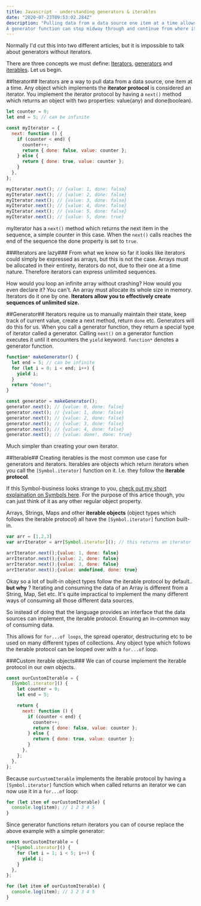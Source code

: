 ```yaml
---
title: Javascript - understanding generators & iterables
date: "2020-07-23T09:53:02.284Z"
description: "Pulling data from a data source one item at a time allows us to iterate over an infinite data structure.
A generator function can stop midway through and continue from where it stopped."
---
```


Normally I'd cut this into two different articles, but it is impossible to talk about generators without iterators.

There are three concepts we must define: [Iterators](#iterator), [generators](#generator) and [iterables](#iterable). Let us begin.

##Iterator##
Iterators are a way to pull data from a data source, one item at a time. Any object which implements the **iterator protocol** is considered
an iterator. You implement the iterator protocol by having a `next()` method which returns an object with two properties: value(any) and done(boolean).

```js
let counter = 0;
let end = 5; // can be infinite

const myIterator = {
  next: function () {
    if (counter < end) {
      counter++;
      return { done: false, value: counter };
    } else {
      return { done: true, value: counter };
    }
  },
};

myIterator.next(); // {value: 1, done: false}
myIterator.next(); // {value: 2, done: false}
myIterator.next(); // {value: 3, done: false}
myIterator.next(); // {value: 4, done: false}
myIterator.next(); // {value: 5, done: false}
myIterator.next(); // {value: 5, done: true}
```

myIterator has a `next()` method which returns the next item in the sequence, a simple counter in this case. When the `next()` calls reaches the end of
the sequence the done property is set to `true`.

###Iterators are lazy###
From what we know so far it looks like iterators could simply be expressed as arrays, but this is not the case.
Arrays must be allocated in their entirety, iterators do not, due to their one at a time nature. Therefore iterators can
express unlimited sequences.

How would you loop an infinite array without crashing? How would you even declare it? You can't. An array must allocate its whole size in memory.
Iterators do it one by one. **Iterators allow you to effectively create sequences of unlimited size.**

##Generator##
Iterators require us to manually maintain their state, keep track of current value, create a next method, return `done` etc. Generators will do this for us.
When you call a generator function, they return a special type of iterator called a generator.
Calling `next()` on a generator function executes it until it encounters the `yield` keyword.
`function*` denotes a generator function.

```js
function* makeGenerator() {
  let end = 5; // can be infinite
  for (let i = 0; i < end; i++) {
    yield i;
  }
  return "done!";
}

const generator = makeGenerator();
generator.next(); // {value: 0, done: false}
generator.next(); // {value: 1, done: false}
generator.next(); // {value: 2, done: false}
generator.next(); // {value: 3, done: false}
generator.next(); // {value: 4, done: false}
generator.next(); // {value: done!, done: true}
```

Much simpler than creating your own iterator.

##Iterable##
Creating iterables is the most common use case for generators and iterators.
Iterables are objects which return iterators when you call the `[Symbol.iterator]` function on it. I.e. they follow the
**iterable protocol**.

If this Symbol-business looks strange to you, [check out my short explaination on Symbols here](/javascript-symbol). For the purpose of this artice though, you can just think of it as any other regular object property.

Arrays, Strings, Maps and other **iterable objects** (object types which follows the iterable protocol) all have the `[Symbol.iterator]` function built-in.

```js
var arr = [1,2,3]
var arrIterator = arr[Symbol.iterator](); // this returns an iterator

arrIterator.next();{value: 1, done: false}
arrIterator.next();{value: 2, done: false}
arrIterator.next();{value: 3, done: false}
arrIterator.next();{value: undefined, done: true}
```

Okay so a lot of built-in object types follow the iterable protocol by default.. **but why** ?
Iterating and consuming the data of an Array is different from a String, Map, Set etc. It's quite impractical to implement
the many different ways of consuming all those different data sources.

So instead of doing that the language provides an interface that the data sources can implement, the iterable protocol. Ensuring an
in-common way of consuming data.

This allows for `for...of loops`, the spread operator, destructuring etc to be used on many different types of collections. Any object type
which follows the iterable protocol can be looped over with a `for...of` loop.

###Custom iterable objects###
We can of course implement the iterable protocol in our own objects.

```js
const ourCustomIterable = {
  [Symbol.iterator]() {
    let counter = 0;
    let end = 5;

    return {
      next: function () {
        if (counter < end) {
          counter++;
          return { done: false, value: counter };
        } else {
          return { done: true, value: counter };
        }
      },
    };
  },
};
```

Because `ourCustomIterable` implements the iterable protocol by having a `[Symbol.iterator]` function which when called returns an iterator
we can now use it in a `for...of` loop:

```js
for (let item of ourCustomIterable) {
  console.log(item); // 1 2 3 4 5
}
```

Since generator functions return iterators you can of course replace the above example with a simple generator:

```js
const ourCustomIterable = {
  *[Symbol.iterator]() {
    for (let i = 1; i < 5; i++) {
      yield i;
    }
  },
};

for (let item of ourCustomIterable) {
  console.log(item); // 1 2 3 4 5
}
```
